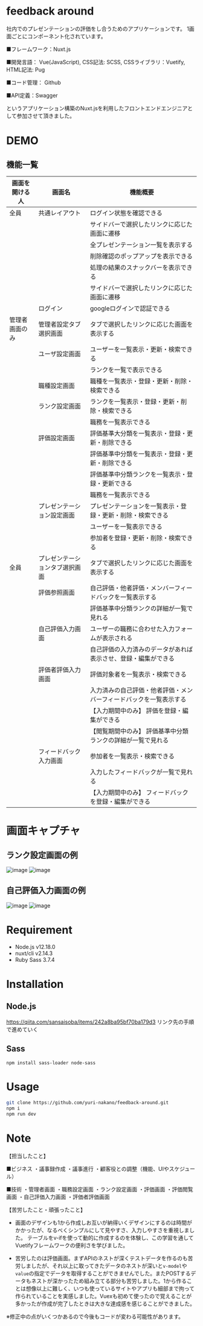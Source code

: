 
# feedback around
社内でのプレゼンテーションの評価をし合うためのアプリケーションです。
1画面ごとにコンポーネント化されています。

■フレームワーク：Nuxt.js

■開発言語：
Vue(JavaScript),
CSS記法: SCSS,
CSSライブラリ：Vuetify,
HTML記法: Pug

■コード管理： Github

■API定義：Swagger

というアプリケーション構築のNuxt.jsを利用したフロントエンドエンジニアとして参加させて頂きました。


# DEMO
 ## 機能一覧
  | 画面を開ける人  | 画面名 | 機能概要 |
  | ------------- | ------------- | ------------- |
  | 全員  | 共通レイアウト  |  ログイン状態を確認できる |
  |   |   |  サイドバーで選択したリンクに応じた画面に遷移 |
  |   |   |  全プレゼンテーション一覧を表示する |
  |   |   |  削除確認のポップアップを表示できる |
  |   |   | 処理の結果のスナックバーを表示できる  |
  |   |   |  サイドバーで選択したリンクに応じた画面に遷移 |
  |   | ログイン  | googleログインで認証できる  |
  | 管理者画面のみ  | 管理者設定タブ選択画面  |  タブで選択したリンクに応じた画面を表示する |
  |   |  ユーザ設定画面 |  ユーザーを一覧表示・更新・検索できる |
  |   |   | ランクを一覧で表示できる  |
  |   | 職種設定画面  | 職種を一覧表示・登録・更新・削除・検索できる  |
  |   | ランク設定画面  | ランクを一覧表示・登録・更新・削除・検索できる  |
  |   |   |  職務を一覧表示できる  |
  |   | 評価設定画面  | 評価基準大分類を一覧表示・登録・更新・削除できる   |
  |   |   | 評価基準中分類を一覧表示・登録・更新・削除できる  |
  |   |   | 評価基準中分類ランクを一覧表示・登録・更新できる  |
  |   |   | 職務を一覧表示できる  |
  |   | プレゼンテーション設定画面  | プレゼンテーションを一覧表示・登録・更新・削除・検索できる  |
  |   |   | ユーザーを一覧表示できる  |
  |   |   |  参加者を登録・更新・削除・検索できる |
  | 全員  | プレゼンテーションタブ選択画面  | タブで選択したリンクに応じた画面を表示する  |
  |   | 評価参照画面  | 自己評価・他者評価・メンバーフィードバックを一覧表示する  |
  |   |   | 評価基準中分類ランクの詳細が一覧で見れる  |
  |   | 自己評価入力画面  | ユーザーの職務に合わせた入力フォームが表示される  |
  |   |   | 自己評価の入力済みのデータがあれば表示させ、登録・編集ができる  |
  |   | 評価者評価入力画面  | 評価対象者を一覧表示・検索できる  |
  |   |   | 入力済みの自己評価・他者評価・メンバーフィードバックを一覧表示する  |
  |   |   | 【入力期間中のみ】 評価を登録・編集ができる  |
  |   |   | 【閲覧期間中のみ】 評価基準中分類ランクの詳細が一覧で見れる |
  |   | フィードバック入力画面  | 参加者を一覧表示・検索できる  |
  |   |   | 入力したフィードバックが一覧で見れる  |
  |   |   |  【入力期間中のみ】 フィードバックを登録・編集ができる |
  
# 画面キャプチャ

## ランク設定画面の例 
 ![image](https://user-images.githubusercontent.com/64944011/99029840-e0c1b980-25b6-11eb-840f-4594ea580113.png)
![image](https://user-images.githubusercontent.com/64944011/99029852-e7e8c780-25b6-11eb-82fc-ddc66ba43c7b.png)

## 自己評価入力画面の例 
![image](https://user-images.githubusercontent.com/64944011/99031311-216f0200-25ba-11eb-9ca1-0b65b89db9da.png)
![image](https://user-images.githubusercontent.com/64944011/99031063-78c0a280-25b9-11eb-9398-98ff131563f7.png)

 
# Requirement

* Node.js v12.18.0
* nuxt/cli v2.14.3
* Ruby Sass 3.7.4

# Installation

## Node.js
https://qiita.com/sansaisoba/items/242a8ba95bf70ba179d3
リンク先の手順で進めていく
 

## Sass
`npm install sass-loader node-sass`
 
# Usage
 
```bash
git clone https://github.com/yuri-nakano/feedback-around.git
npm i
npm run dev
```
 
# Note

【担当したこと】

■ビジネス
・議事録作成
・議事進行
・顧客役との調整（機能、UIやスケジュール）

■技術
・管理者画面
	・職務設定画面
	・ランク設定画面
・評価画面
	・評価閲覧画面
	・自己評価入力画面
	・評価者評価画面
  
【苦労したこと・頑張ったこと】

- 画面のデザインも1から作成しお互いが納得いくデザインにするのは時間がかかったが、なるべくシンプルにして見やすさ、入力しやすさを重視しました。
テーブルをv-ifを使って動的に作成するのを体験し、この学習を通してVuetifyフレームワークの便利さを学びました。

- 苦労したのは評価画面。まずAPIのネストが深くテストデータを作るのも苦労しましたが、それ以上に取ってきたデータのネストが深いと`v-model`や`value`の指定でデータを取得することができませんでした。またPOSTするデータもネストが深かったため組み立てる部分も苦労しました。1から作ることは想像以上に難しく、いつも使っているサイトやアプリも細部まで拘って作られていることを実感しました。Vuexも初めて使ったので覚えることが多かったが作成が完了したときは大きな達成感を感じることができました。
 
 ※修正中の点がいくつかあるので今後もコードが変わる可能性があります。
